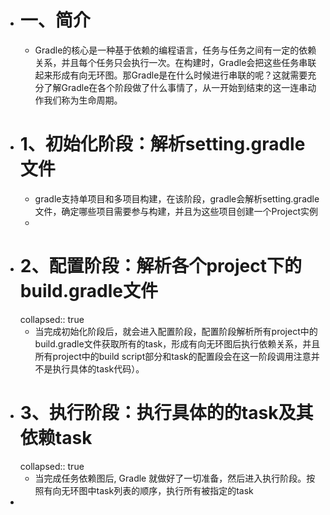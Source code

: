 - # 一、简介
	- Gradle的核心是一种基于依赖的编程语言，任务与任务之间有一定的依赖关系，并且每个任务只会执行一次。在构建时，Gradle会把这些任务串联起来形成有向无环图。那Gradle是在什么时候进行串联的呢？这就需要充分了解Gradle在各个阶段做了什么事情了，从一开始到结束的这一连串动作我们称为生命周期。
- # 1、初始化阶段：解析setting.gradle文件
	- gradle支持单项目和多项目构建，在该阶段，gradle会解析setting.gradle文件，确定哪些项目需要参与构建，并且为这些项目创建一个Project实例
	-
- # 2、配置阶段：解析各个project下的build.gradle文件
  collapsed:: true
	- 当完成初始化阶段后，就会进入配置阶段，配置阶段解析所有project中的build.gradle文件获取所有的task，形成有向无环图后执行依赖关系，并且所有project中的build script部分和task的配置段会在这一阶段调用注意并不是执行具体的task代码）。
- # 3、执行阶段：执行具体的的task及其依赖task
  collapsed:: true
	- 当完成任务依赖图后, Gradle 就做好了一切准备，然后进入执行阶段。按照有向无环图中task列表的顺序，执行所有被指定的task
-